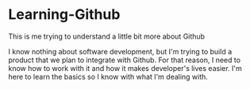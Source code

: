 # Learning-Github
This is me trying to understand a little bit more about Github

I know nothing about software development, but I'm trying to build a product that we plan to integrate with Github. For that reason, I need to know how to work with it and how it makes developer's lives easier. I'm here to learn the basics so I know with what I'm dealing with.
